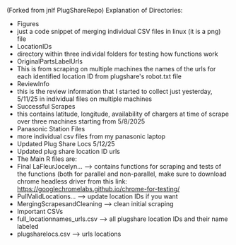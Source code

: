 (Forked from jnlf PlugShareRepo)
Explanation of Directories:
- Figures
- just a code snippet of merging individual CSV files in linux (it is a png) file
- LocationIDs
- directory within three individal folders for testing how functions work
- OriginalPartsLabelUrls
- This is from scraping on multiple machines the names of the urls for each identified location ID from plugshare's robot.txt file
- ReviewInfo
- this is the review information that I started to collect just yesterday, 5/11/25 in individual files on multiple machines
- Successful Scrapes
- this contains latitude, longitude, availability of chargers at time of scrape over three machines starting from 5/8/2025
- Panasonic Station Files
- more individual csv files from my panasonic laptop
- Updated Plug Share Locs 5/12/25
- Updated plug share location ID urls
- The Main R files are:
- Final LaFleurJocelyn... --> contains functions for scraping and tests of the functions (both for parallel and non-parallel, make sure to download chrome headless driver from this link: https://googlechromelabs.github.io/chrome-for-testing/
- PullValidLocations... --> update location IDs if you want
- MergingScrapesandCleaning --> clean initial scraping
- Important CSVs
- full_locationnames_urls.csv --> all plugshare location IDs and their name labeled
- plugsharelocs.csv --> urls locations
